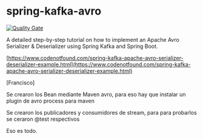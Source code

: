 # spring-kafka-avro

[![Quality Gate](https://sonarqube.com/api/badges/gate?key=com.codenotfound:spring-kafka-avro)](https://sonarqube.com/dashboard/index/com.codenotfound:spring-kafka-avro)

A detailed step-by-step tutorial on how to implement an Apache Avro Serializer &amp; Deserializer using Spring Kafka and Spring Boot.

[https://www.codenotfound.com/spring-kafka-apache-avro-serializer-deserializer-example.html](https://www.codenotfound.com/spring-kafka-apache-avro-serializer-deserializer-example.html)

[Francisco]

Se crearon los Bean mediante Maven avro, para eso hay que instalar un plugin de avro process para maven

Se crearon los publicadores y consumidores de stream, para para probarlos se ceraron @test respectivos

Eso es todo.


